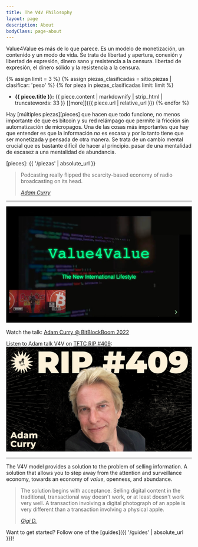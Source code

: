 ```yaml
---
title: The V4V Philosophy
layout: page
description: About
bodyClass: page-about
---
```


Value4Value es más de lo que parece. Es un modelo de monetización, un contenido
y un modo de vida. Se trata de libertad y apertura, conexión y libertad de expresión, dinero sano y resistencia a la censura.
libertad de expresión, el dinero sólido y la resistencia a la censura.

{% assign limit = 3 %}
{% assign piezas_clasificadas = sitio.piezas | clasificar: 'peso' %}
{% for pieza in piezas_clasificadas limit: limit %}
  - **{{ piece.title }}:** {{ piece.content | markdownify | strip_html | truncatewords: 33 }} [[more]]({{ piece.url | relative_url }})
{% endfor %}

Hay [múltiples piezas][pieces] que hacen que todo funcione, no menos importante de
que es bitcoin y su red relámpago que permite la fricción sin
automatización de micropagos. Una de las cosas más importantes que hay que entender es
que la información _no_ es escasa y por lo tanto tiene que ser monetizada y pensada
de otra manera. Se trata de un cambio mental crucial que es bastante difícil de hacer al principio.
pasar de una mentalidad de escasez a una mentalidad de abundancia.



[pieces]: {{ '/piezas' | absolute_url }}

> Podcasting really flipped the scarcity-based economy of radio broadcasting on
> its head.
>
> <cite>[Adam Curry](https://youtu.be/8RNsFNyCHL4?t=19964)</cite>

---

[![Adam talking V4V @ BitBlockBoom 2022](/images/bitblockboom.jpg)](https://youtu.be/8RNsFNyCHL4?t=19964)

Watch the talk: [Adam Curry @ BitBlockBoom 2022](https://youtu.be/8RNsFNyCHL4?t=19964)

Listen to Adam talk V4V on [TFTC RIP #409](https://tftc.io/tftc-podcast/409-discussing-value-4-value-with-the-podfather-adam-curry/):
[![Adam talking V4V on TFTC](/images/409-Adam-Curry.png)](https://youtu.be/meAO2plwnXw)

---

The V4V model provides a solution to the problem of selling information. A
solution that allows you to step away from the attention and surveillance
economy, towards an economy of _value_, openness, and abundance.

> The solution begins with acceptance. Selling digital content in the
> traditional, transactional way doesn't work, or at least doesn't work very
> well. A transaction involving a digital photograph of an apple is very
> different than a transaction involving a physical apple.
>
> <cite>[Gigi D.][busking]</cite>

[busking]: https://dergigi.com/2021/12/30/the-freedom-of-value/#accept-the-nature-of-information

Want to get started? Follow one of the [guides]({{ '/guides' | absolute_url }})!